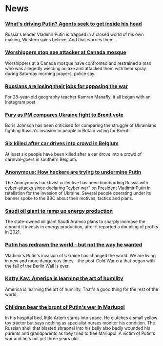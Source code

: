 # News
### [What's driving Putin? Agents seek to get inside his head](https://www.bbc.com/news/world-europe-60807134)
Russia's leader Vladimir Putin is trapped in a closed world of his own making, Western spies believe. And that worries them.
### [Worshippers stop axe attacker at Canada mosque](https://www.bbc.com/news/world-us-canada-60810468)
Worshippers at a Canada mosque have confronted and restrained a man who was allegedly wielding an axe and attacked them with bear spray during Saturday morning prayers, police say.
### [Russians are losing their jobs for opposing the war](https://www.bbc.com/news/world-europe-60793446)
For 28-year-old geography teacher Kamran Manafly, it all began with an Instagram post. 
### [Fury as PM compares Ukraine fight to Brexit vote](https://www.bbc.com/news/uk-politics-60809454)
Boris Johnson has been criticised for comparing the struggle of Ukrainians fighting Russia's invasion to people in Britain voting for Brexit.
### [Six killed after car drives into crowd in Belgium](https://www.bbc.com/news/world-europe-60811591)
At least six people have been killed after a car drove into a crowd of carnival-goers in southern Belgium.
### [Anonymous: How hackers are trying to undermine Putin](https://www.bbc.com/news/technology-60784526)
The Anonymous hacktivist collective has been bombarding Russia with cyber-attacks since declaring "cyber war" on President Vladimir Putin in retaliation for the invasion of Ukraine. Several people operating under its banner spoke to the BBC about their motives, tactics and plans. 
### [Saudi oil giant to ramp up energy production](https://www.bbc.com/news/business-60812330)
The state-owned oil giant Saudi Aramco plans to sharply increase the amount it invests in energy production, after it reported a doubling of profits in 2021.
### [Putin has redrawn the world - but not the way he wanted](https://www.bbc.com/news/world-europe-60767454)
Vladimir's Putin's invasion of Ukraine has changed the world. We are living in new and more dangerous times - the post-Cold War era that began with the fall of the Berlin Wall is over.
### [Katty Kay: America is learning the art of humility](https://www.bbc.com/news/world-us-canada-60799659)
 America is learning the art of humility. That's a good thing for the rest of the world. 
### [Children bear the brunt of Putin's war in Mariupol](https://www.bbc.com/news/world-europe-60814913)
In his hospital bed, little Artem stares into space. He clutches a small yellow toy tractor but says nothing as specialist nurses monitor his condition. The Russian shell that blasted shrapnel into his belly also badly wounded his parents and grandparents as they tried to flee Mariupol. A victim of Putin's war and he's not yet three years old.  
